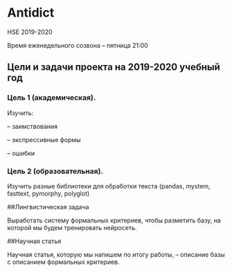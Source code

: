 # Antidict
HSE 2019-2020

Время еженедельного созвона – пятница 21:00

## Цели и задачи проекта на 2019-2020 учебный год

### Цель 1 (академическая). 

Изучить:

– заимствования

– экспрессивные формы

– ошибки

### Цель 2 (образовательная). 

Изучить разные библиотеки для обработки текста (pandas, mystem, fasttext, pymorphy, polyglot)

##Лингвистическая задача

Выработать систему формальных критериев, чтобы разметить базу, на которой мы будем тренировать нейросеть.

##Научная статья

Научная статья, которую мы напишем по итогу работы, – описание базы с описанием формальных критериев.

